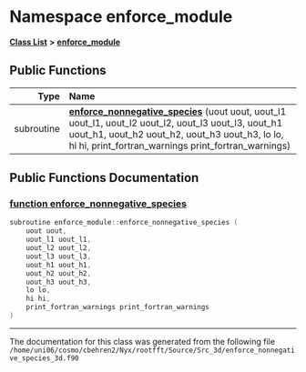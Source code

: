
# Namespace enforce\_module


[**Class List**](annotated.md) **>** [**enforce\_module**](namespaceenforce__module.md)




















## Public Functions

| Type | Name |
| ---: | :--- |
|  subroutine | [**enforce\_nonnegative\_species**](namespaceenforce__module.md#function-enforce-nonnegative-species) (uout uout, uout\_l1 uout\_l1, uout\_l2 uout\_l2, uout\_l3 uout\_l3, uout\_h1 uout\_h1, uout\_h2 uout\_h2, uout\_h3 uout\_h3, lo lo, hi hi, print\_fortran\_warnings print\_fortran\_warnings) <br> |








## Public Functions Documentation


### <a href="#function-enforce-nonnegative-species" id="function-enforce-nonnegative-species">function enforce\_nonnegative\_species </a>


```cpp
subroutine enforce_module::enforce_nonnegative_species (
    uout uout,
    uout_l1 uout_l1,
    uout_l2 uout_l2,
    uout_l3 uout_l3,
    uout_h1 uout_h1,
    uout_h2 uout_h2,
    uout_h3 uout_h3,
    lo lo,
    hi hi,
    print_fortran_warnings print_fortran_warnings
) 
```



------------------------------
The documentation for this class was generated from the following file `/home/uni06/cosmo/cbehren2/Nyx/rootfft/Source/Src_3d/enforce_nonnegative_species_3d.f90`